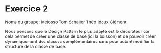 # **Exercice 2**

Noms du groupe:
    Melosso Tom
    Schaller Théo
    Idoux Clément

Nous pensons que le Design Pattern le plus adapté est le décorateur car cela permet de créer une classe de base (ici la boisson) 
et de pouvoir créer dynamiquement des classes complémentaires sans pour autant modifier la structure de la classe de base.
